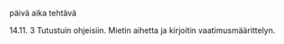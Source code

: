 päivä  aika  tehtävä

14.11.  3    Tutustuin ohjeisiin. Mietin aihetta ja kirjoitin 
             vaatimusmäärittelyn. 
